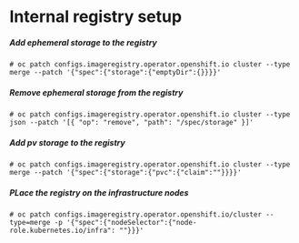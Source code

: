 # Internal registry setup

##### Add ephemeral storage to the registry
    # oc patch configs.imageregistry.operator.openshift.io cluster --type merge --patch '{"spec":{"storage":{"emptyDir":{}}}}'

##### Remove ephemeral storage from the registry
    # oc patch configs.imageregistry.operator.openshift.io cluster --type json --patch '[{ "op": "remove", "path": "/spec/storage" }]'

##### Add pv storage to the registry
    # oc patch configs.imageregistry.operator.openshift.io cluster --type merge --patch '{"spec":{"storage":{"pvc":{"claim":""}}}}'

##### PLace the registry on the infrastructure nodes
    # oc patch configs.imageregistry.operator.openshift.io/cluster --type=merge -p '{"spec":{"nodeSelector":{"node-role.kubernetes.io/infra": ""}}}'
